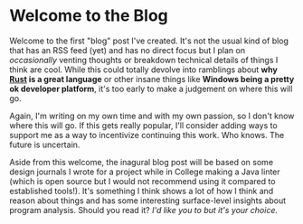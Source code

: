 <!--date:09-01-2024-->
# Welcome to the Blog

Welcome to the first "blog" post I've created. It's not the usual kind of blog that has an RSS feed (yet) and has no direct focus but I plan on *occasionally* venting thoughts or breakdown technical details of things I think are cool. While this could totally devolve into ramblings about __why [Rust](https://rust-lang.org) is a great language__ or other insane things like __Windows being a pretty ok developer platform__, it's too early to make a judgement on where this will go.

Again, I'm writing on my own time and with my own passion, so I don't know where this will go. If this gets really popular, I'll consider adding ways to support me as a way to incentivize continuing this work. Who knows. The future is uncertain.

Aside from this welcome, the inagural blog post will be based on some design journals I wrote for a project while in College making a Java linter (which is open source but I would not recommend using it compared to established tools!). It's something I think shows a lot of how I think and reason about things and has some interesting surface-level insights about program analysis. Should you read it? _I'd like you to but it's your choice._